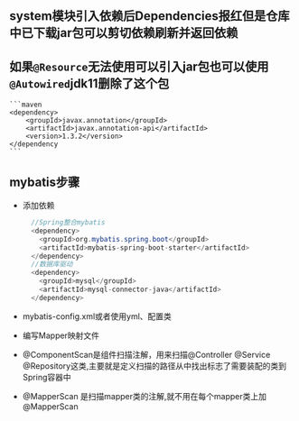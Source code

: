 ## system模块引入依赖后Dependencies报红但是仓库中已下载jar包可以剪切依赖刷新并返回依赖
## 如果`@Resource`无法使用可以引入jar包也可以使用`@Autowired`jdk11删除了这个包
    ```maven
    <dependency>
        <groupId>javax.annotation</groupId>
        <artifactId>javax.annotation-api</artifactId>
        <version>1.3.2</version>
    </dependency
    ```
## mybatis步骤
+ 添加依赖
    
  ```java
    //Spring整合mybatis
    <dependency>
      <groupId>org.mybatis.spring.boot</groupId>
      <artifactId>mybatis-spring-boot-starter</artifactId>
    </dependency>
    //数据库驱动
    <dependency>
      <groupId>mysql</groupId>
      <artifactId>mysql-connector-java</artifactId>
    </dependency>
+ mybatis-config.xml或者使用yml、配置类
+ 编写Mapper映射文件
+ @ComponentScan是组件扫描注解，用来扫描@Controller  @Service  @Repository这类,主要就是定义扫描的路径从中找出标志了需要装配的类到Spring容器中
+ @MapperScan 是扫描mapper类的注解,就不用在每个mapper类上加@MapperScan
